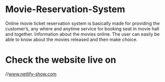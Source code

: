 # Movie-Reservation-System
Online movie ticket reservation system is basically made for providing the customer’s, any where and anytime service for booking seat in movie hall and together. Information about the movies online. The user can easily be able to know about the movies released and then make choice.

# Check the website live on
//www.netlify-show.com